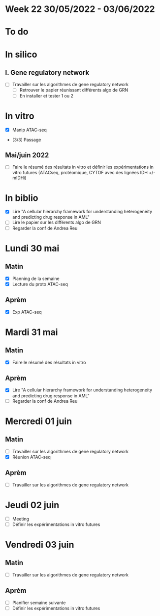 # Week 22 30/05/2022 - 03/06/2022

# To do

# In silico

## I. Gene regulatory network  
* [ ] Travailler sur les algorithmes de gene regulatory network  
  * [ ] Retrouver le papier réunissant différents algo de GRN
  * [ ] En installer et tester 1 ou 2

# In vitro

* [x] Manip ATAC-seq
* [3/3] Passage

## Mai/juin 2022
* [ ] Faire le résumé des résultats in vitro et définir les expérimentations in vitro futures (ATACseq, protéomique, CYTOF avec des lignées IDH +/- mIDHi)

# In biblio
* [x] Lire "A cellular hierarchy framework for understanding heterogeneity and predicting drug response in AML"
* [ ] Lire le papier sur les différents algo de GRN
* [ ] Regarder la conf de Andrea Reu

# Lundi 30 mai

## Matin

* [x] Planning de la semaine
* [x] Lecture du proto ATAC-seq

## Aprèm

* [x] Exp ATAC-seq

# Mardi 31 mai

## Matin

* [x] Faire le résumé des résultats in vitro

## Aprèm

* [x] Lire "A cellular hierarchy framework for understanding heterogeneity and predicting drug response in AML"
* [ ] Regarder la conf de Andrea Reu

# Mercredi 01 juin

## Matin

* [ ] Travailler sur les algorithmes de gene regulatory network
* [x] Réunion ATAC-seq

## Aprèm

* [ ] Travailler sur les algorithmes de gene regulatory network

# Jeudi 02 juin

* [ ] Meeting
* [ ] Définir les expérimentations in vitro futures

# Vendredi 03 juin

## Matin

* [ ] Travailler sur les algorithmes de gene regulatory network

## Aprèm

* [ ] Planifier semaine suivante
* [ ] Définir les expérimentations in vitro futures
